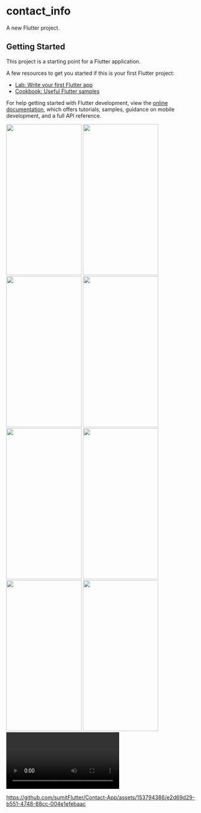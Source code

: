 # contact_info

A new Flutter project.

## Getting Started

This project is a starting point for a Flutter application.

A few resources to get you started if this is your first Flutter project:

- [Lab: Write your first Flutter app](https://docs.flutter.dev/get-started/codelab)
- [Cookbook: Useful Flutter samples](https://docs.flutter.dev/cookbook)

For help getting started with Flutter development, view the
[online documentation](https://docs.flutter.dev/), which offers tutorials,
samples, guidance on mobile development, and a full API reference.
<p>
  <img src="https://github.com/sumitFlutter/Contact-App/assets/153794386/8cf3899c-4264-4456-bfcf-acfcd3ab88f5"
height="400px" width="200px"     />
  <img src="https://github.com/sumitFlutter/Contact-App/assets/153794386/e82182f5-a020-4c74-b921-fa8591b33f0d"
  height="400px" width="200px"     />
  <img src="https://github.com/sumitFlutter/Contact-App/assets/153794386/0f1cf7b1-d910-4fc1-bee9-92e7eabea0b4"
  height="400px" width="200px"     />
  <img src="https://github.com/sumitFlutter/Contact-App/assets/153794386/4e41bdd4-6e0b-45d6-b500-32d34fdaf8b4"
  height="400px" width="200px"     />
  <img src="https://github.com/sumitFlutter/Contact-App/assets/153794386/7d588bb8-12a1-494c-bee9-2190a5c3c29c"
  height="400px" width="200px"     />
    <img src="https://github.com/sumitFlutter/Contact-App/assets/153794386/109a126e-fa35-4f0a-8966-c56b96ccd896"
  height="400px" width="200px"     />
    <img src="https://github.com/sumitFlutter/Contact-App/assets/153794386/8c75b47e-20c9-4e1f-9cad-3c9f0069e403)"
  height="400px" width="200px"     />
 <img src="https://github.com/sumitFlutter/Contact-App/assets/153794386/f97cafb0-7104-4ab9-a430-a82dea0ae99e"
  height="400px" width="200px"     />
<video>
  

https://github.com/sumitFlutter/Contact-App/assets/153794386/e2d69d29-b551-4748-88cc-004e1efebaac


</video>
</p>
